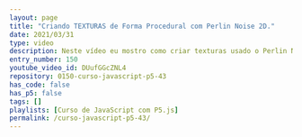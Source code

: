 ```yaml
---
layout: page
title: "Criando TEXTURAS de Forma Procedural com Perlin Noise 2D."
date: 2021/03/31
type: video
description: Neste vídeo eu mostro como criar texturas usado o Perlin Noise 2D. O Perlin Noise é um algoritmo muito conhecido para gerar números aleatórios, e o Perlin Noise 2D gera números em duas dimensões. Com esse algoritmo é possível criar muitas coisas interessantes, desde texturas até mapas pra jogos. No vídeo eu programo em Javascript usando o P5.js, e o P5 já possui suporte ao Perlin Noise 2D. É só ch...
entry_number: 150
youtube_video_id: DUufGGcZNL4
repository: 0150-curso-javascript-p5-43
has_code: false
has_p5: false
tags: []
playlists: [Curso de JavaScript com P5.js]
permalink: /curso-javascript-p5-43/
---
```

